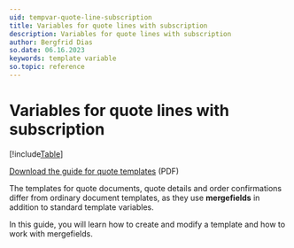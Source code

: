 ```yaml
---
uid: tempvar-quote-line-subscription
title: Variables for quote lines with subscription
description: Variables for quote lines with subscription
author: Bergfrid Dias
so.date: 06.16.2023
keywords: template variable
so.topic: reference
---
```


# Variables for quote lines with subscription

[!include[Table](../../../../../common/includes/variable/table-quote-line-sub.md)]

<a href="../../../../assets/downloads/quote-templates.pdf" download>Download the guide for quote templates</a> (PDF)

The templates for quote documents, quote details and order confirmations differ from ordinary document templates, as they use **mergefields** in addition to standard template variables.

In this guide, you will learn how to create and modify a template and how to work with mergefields.

